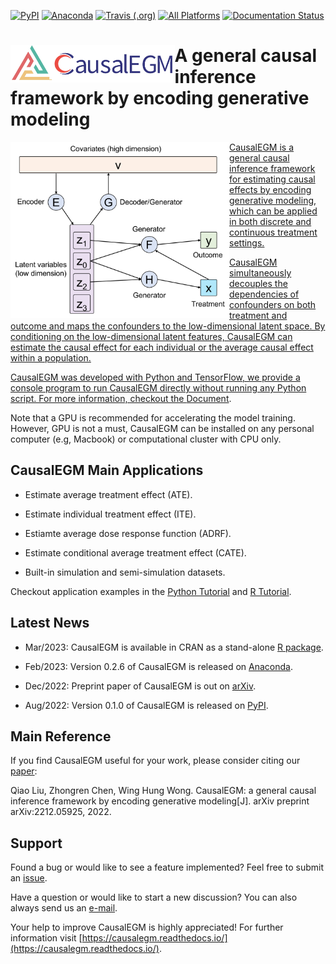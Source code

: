 [![PyPI](https://img.shields.io/pypi/v/CausalEGM)](https://pypi.org/project/CausalEGM/)
[![Anaconda](https://anaconda.org/conda-forge/causalegm/badges/version.svg)](https://anaconda.org/conda-forge/causalegm)
[![Travis (.org)](https://app.travis-ci.com/kimmo1019/CausalEGM.svg?branch=main)](https://app.travis-ci.com/github/kimmo1019/CausalEGM)
[![All Platforms](https://dev.azure.com/conda-forge/feedstock-builds/_apis/build/status/causalegm-feedstock?branchName=main)](https://dev.azure.com/conda-forge/feedstock-builds/_build/latest?definitionId=18625&branchName=main)
[![Documentation Status](https://readthedocs.org/projects/causalegm/badge/?version=latest)](https://causalegm.readthedocs.io)


# <a href='https://causalegm.readthedocs.io/'><img src='https://raw.githubusercontent.com/SUwonglab/CausalEGM/main/docs/source/logo.png' align="left" height="60" /></a> A general causal inference framework by encoding generative modeling 


<a href='https://causalegm.readthedocs.io/'><img align="left" src="https://github.com/SUwonglab/CausalEGM/blob/main/model.jpg" width="350">
   
CausalEGM is a general causal inference framework for estimating causal effects by encoding generative modeling, which can be applied in both discrete and continuous treatment settings. 

CausalEGM simultaneously decouples the dependencies of confounders on both treatment and outcome and maps the confounders to the low-dimensional latent space. By conditioning on the low-dimensional latent features, CausalEGM can estimate the causal effect for each individual or the average causal effect within a population.

CausalEGM was developed with Python and TensorFlow, we provide a console program to run CausalEGM directly without running any Python script. For more information, checkout the [Document](https://causalegm.readthedocs.io/).

Note that a GPU is recommended for accelerating the model training. However, GPU is not a must, CausalEGM can be installed on any personal computer (e.g, Macbook) or computational cluster with CPU only.

## CausalEGM Main Applications

- Estimate average treatment effect (ATE).

- Estimate individual treatment effect (ITE).

- Estiamte average dose response function (ADRF).

- Estimate conditional average treatment effect (CATE).

- Built-in simulation and semi-simulation datasets.

Checkout application examples in the [Python Tutorial](https://causalegm.readthedocs.io/en/latest/tutorial_py.html) and [R Tutorial](https://causalegm.readthedocs.io/en/latest/tutorial_r.html).

## Latest News

- Mar/2023: CausalEGM is available in CRAN as a stand-alone [R package](https://cran.r-project.org/web/packages/RcausalEGM/index.html).

- Feb/2023: Version 0.2.6 of CausalEGM is released on [Anaconda](https://anaconda.org/conda-forge/causalegm).

- Dec/2022: Preprint paper of CausalEGM is out on [arXiv](https://arxiv.org/abs/2212.05925/).

- Aug/2022: Version 0.1.0 of CausalEGM is released on [PyPI](https://pypi.org/project/epiaster/).

## Main Reference

If you find CausalEGM useful for your work, please consider citing our [paper](https://arxiv.org/abs/2212.05925):

Qiao Liu, Zhongren Chen, Wing Hung Wong. CausalEGM: a general causal inference framework by encoding generative modeling[J]. arXiv preprint arXiv:2212.05925, 2022.

## Support

Found a bug or would like to see a feature implemented? Feel free to submit an [issue](https://github.com/SUwonglab/CausalEGM/issues/new/choose). 

Have a question or would like to start a new discussion? You can also always send us an [e-mail](mailto:liuqiao@stanford.edu?subject=[GitHub]%20CausalEGM%20project). 

Your help to improve CausalEGM is highly appreciated! For further information visit [https://causalegm.readthedocs.io/](https://causalegm.readthedocs.io/).

